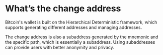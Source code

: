 # What’s the change address

Bitcoin's wallet is built on the Hierarchical Deterministic framework, which supports generating different addresses and managing addresses.

The change address is also a subaddress generated by the mnemonic and the specific path, which is essentially a subaddress. Using subaddresses can provide users with better anonymity and privacy.
